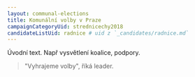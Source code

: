```yaml
---
layout: communal-elections
title: Komunální volby v Praze
campaignCategoryUid: strednicechy2018
candidateListUid: radnice # uid z `_candidates/radnice.md`
---
```


Úvodní text. Např vysvětlení koalice, podpory.

> "Vyhrajeme volby", říká leader.

